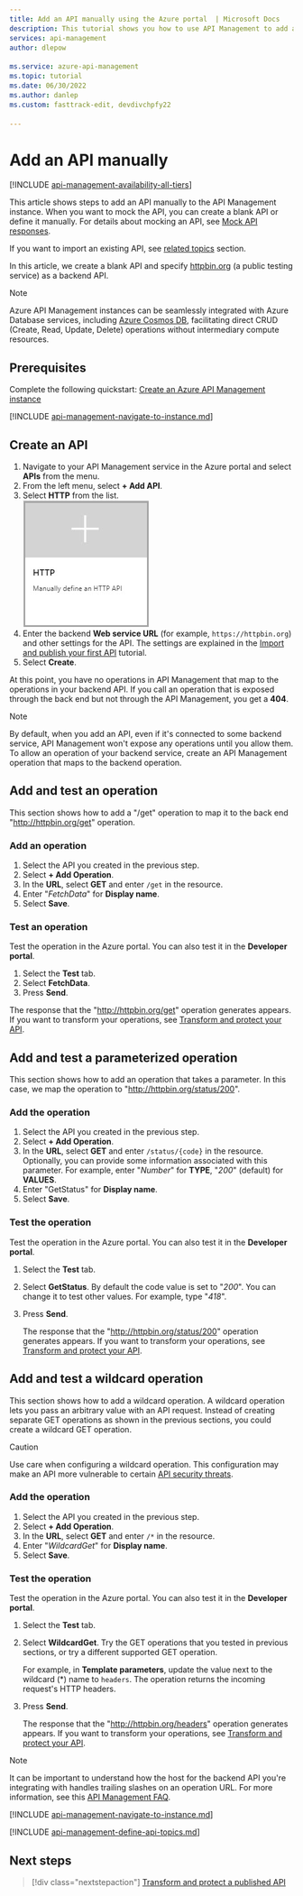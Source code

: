 ```yaml
---
title: Add an API manually using the Azure portal  | Microsoft Docs
description: This tutorial shows you how to use API Management to add an API manually.
services: api-management
author: dlepow

ms.service: azure-api-management
ms.topic: tutorial
ms.date: 06/30/2022
ms.author: danlep
ms.custom: fasttrack-edit, devdivchpfy22

---
```


# Add an API manually

[!INCLUDE [api-management-availability-all-tiers](../../includes/api-management-availability-all-tiers.md)]

This article shows steps to add an API manually to the API Management instance. When you want to mock the API, you can create a blank API or define it manually. For details about mocking an API, see [Mock API responses](mock-api-responses.md).

If you want to import an existing API, see [related topics](#related-topics) section.

In this article, we create a blank API and specify [httpbin.org](https://httpbin.org) (a public testing service) as a backend API.

> [!NOTE]  
> Azure API Management instances can be seamlessly integrated with Azure Database services, including [Azure Cosmos DB](https://learn.microsoft.com/azure/api-management/cosmosdb-data-source-policy), facilitating direct CRUD (Create, Read, Update, Delete) operations without intermediary compute resources.
> 

## Prerequisites

Complete the following quickstart: [Create an Azure API Management instance](get-started-create-service-instance.md)

[!INCLUDE [api-management-navigate-to-instance.md](../../includes/api-management-navigate-to-instance.md)]

## Create an API

1. Navigate to your API Management service in the Azure portal and select **APIs** from the menu.
2. From the left menu, select **+ Add API**.
3. Select **HTTP** from the list.  
    ![Blank API](media/add-api-manually/blank-api-1.png)  
4. Enter the backend **Web service URL** (for example, `https://httpbin.org`) and other settings for the API. The settings are explained in the [Import and publish your first API](import-and-publish.md#import-and-publish-a-backend-api) tutorial.
5. Select **Create**.

At this point, you have no operations in API Management that map to the operations in your backend API. If you call an operation that is exposed through the back end but not through the API Management, you get a **404**.

>[!NOTE]
> By default, when you add an API, even if it's connected to some backend service, API Management won't expose any operations until you allow them. To allow an operation of your backend service, create an API Management operation that maps to the backend operation.

## Add and test an operation

This section shows how to add a "/get" operation to map it to the back end "http://httpbin.org/get" operation.

### Add an operation

1. Select the API you created in the previous step.
2. Select **+ Add Operation**.
3. In the **URL**, select **GET** and enter `/get` in the resource.
4. Enter "*FetchData*" for **Display name**.
5. Select **Save**.

### Test an operation

Test the operation in the Azure portal. You can also test it in the **Developer portal**.

1. Select the **Test** tab.
2. Select **FetchData**.
3. Press **Send**.

The response that the "http://httpbin.org/get" operation generates appears. If you want to transform your operations, see [Transform and protect your API](transform-api.md).

## Add and test a parameterized operation

This section shows how to add an operation that takes a parameter. In this case, we map the operation to "http://httpbin.org/status/200".

### Add the operation

1. Select the API you created in the previous step.
2. Select **+ Add Operation**.
3. In the **URL**, select **GET** and enter `/status/{code}` in the resource. Optionally, you can provide some information associated with this parameter. For example, enter "*Number*" for **TYPE**, "*200*" (default) for **VALUES**.
4. Enter "GetStatus" for **Display name**.
5. Select **Save**.

### Test the operation

Test the operation in the Azure portal. You can also test it in the **Developer portal**.

1. Select the **Test** tab.
2. Select **GetStatus**. By default the code value is set to "*200*". You can change it to test other values. For example, type "*418*".
3. Press **Send**.

    The response that the "http://httpbin.org/status/200" operation generates appears. If you want to transform your operations, see [Transform and protect your API](transform-api.md).

## Add and test a wildcard operation

This section shows how to add a wildcard operation. A wildcard operation lets you pass an arbitrary value with an API request. Instead of creating separate GET operations as shown in the previous sections, you could create a wildcard GET operation.

> [!CAUTION]
> Use care when configuring a wildcard operation. This configuration may make an API more vulnerable to certain [API security threats](mitigate-owasp-api-threats.md#improper-inventory-management).

### Add the operation

1. Select the API you created in the previous step.
2. Select **+ Add Operation**.
3. In the **URL**, select **GET** and enter `/*` in the resource.
4. Enter "*WildcardGet*" for **Display name**.
5. Select **Save**.

### Test the operation 

Test the operation in the Azure portal. You can also test it in the **Developer portal**.

1. Select the **Test** tab.
2. Select **WildcardGet**. Try the GET operations that you tested in previous sections, or try a different supported GET operation.

    For example, in **Template parameters**, update the value next to the wildcard (*) name to `headers`. The operation returns the incoming request's HTTP headers.
1. Press **Send**.

    The response that the "http://httpbin.org/headers" operation generates appears. If you want to transform your operations, see [Transform and protect your API](transform-api.md).
  
>[!NOTE]
> It can be important to understand how the host for the backend API you're integrating with handles trailing slashes on an operation URL. For more information, see this [API Management FAQ](./api-management-faq.yml#how-does-api-management-handle-trailing-slashes-when-calling-backend-services-).

[!INCLUDE [api-management-navigate-to-instance.md](../../includes/api-management-append-apis.md)]

[!INCLUDE [api-management-define-api-topics.md](../../includes/api-management-define-api-topics.md)]

## Next steps

> [!div class="nextstepaction"]
> [Transform and protect a published API](transform-api.md)
